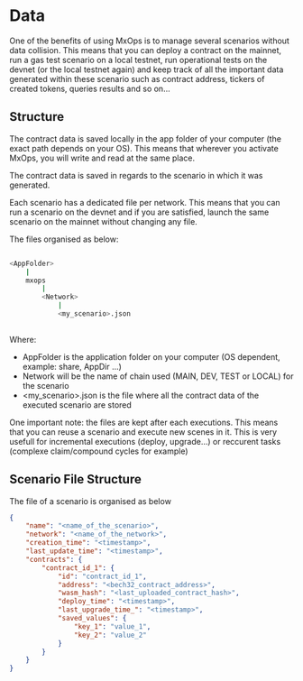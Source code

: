 # Data

One of the benefits of using MxOps is to manage several scenarios without data collision.
This means that you can deploy a contract on the mainnet, run a gas test scenario on a local testnet, run operational tests on the devnet (or the local testnet again) and keep track of all the important data generated within these scenario such as contract address, tickers of created tokens, queries results and so on...

## Structure

The contract data is saved locally in the app folder of your computer (the exact path depends on your OS).
This means that wherever you activate MxOps, you will write and read at the same place.

The contract data is saved in regards to the scenario in which it was generated.

Each scenario has a dedicated file per network. This means that you can run a scenario on the devnet and if you are
satisfied, launch the same scenario on the mainnet without changing any file.

The files organised as below:

```bash

<AppFolder>
    |
    mxops
        |
        <Network>
            |
            <my_scenario>.json
        
```

Where:

- AppFolder is the application folder on your computer (OS dependent, example: share, AppDir ...)
- Network will be the name of chain used (MAIN, DEV, TEST or LOCAL) for the scenario
- <my_scenario>.json is the file where all the contract data of the executed scenario are stored

One important note: the files are kept after each executions. This means that you can reuse a scenario and execute new scenes
in it. This is very usefull for incremental executions (deploy, upgrade...) or reccurent tasks (complexe claim/compound cycles for example)

## Scenario File Structure

The file of a scenario is organised as below

```json
{
    "name": "<name_of_the_scenario>",
    "network": "<name_of_the_network>",
    "creation_time": "<timestamp>",
    "last_update_time": "<timestamp>",
    "contracts": {
        "contract_id_1": {
            "id": "contract_id_1",
            "address": "<bech32_contract_address>",
            "wasm_hash": "<last_uploaded_contract_hash>",
            "deploy_time": "<timestamp>",
            "last_upgrade_time_": "<timestamp>",
            "saved_values": {
                "key_1": "value_1",
                "key_2": "value_2"
            }
        }
    }
}
```
